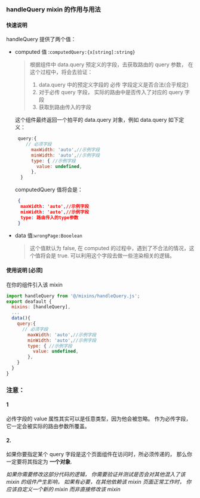### handleQuery mixin 的作用与用法

#### 快速说明

handleQuery 提供了两个值：

- computed 值 :`computedQuery:{x[string]:string}`

  > 根据组件中 data.query 预定义的字段，去获取路由的 query 参数， 在这个过程中，将会去验证：
  >
  > 1. data.query 中的预定义字段的 必传 字段定义是否合法(合乎规定)
  > 2. 对于必传 query 字段， 实际的路由中是否传入了对应的 query 字段
  > 3. 获取到路由传入的字段

  这个组件最终返回一个拍平的 data.query 对象，例如 data.query 如下定义：

  ```js
   query:{
      // 必须字段
        maxWidth: 'auto',//示例字段
        minWidth: 'auto',//示例字段
        type: { //示例字段
          value: undefined,
        },
    }
  ```

  computedQuery 值将会是：

  ```json
   {
    maxWidth: 'auto',//示例字段
    minWidth: 'auto',//示例字段
    type: 路由传入的type参数
   }
  ```

- data 值:`wrongPage:Booelean`
  > 这个值默认为 false, 在 computed 的过程中，遇到了不合法的情况，这个值将会是 true. 可以利用这个字段去做一些渲染相关的逻辑。

#### 使用说明 [必须]

在你的组件引入该 mixin

```js
import handleQuery from '@/mixins/handleQuery.js';
export deafault {
  mixins: [handleQuery],
  ...
  data(){
    query:{
      // 必须字段
        maxWidth: 'auto',//示例字段
        minWidth: 'auto',//示例字段
        type: { //示例字段
          value: undefined,
        },
    }
  }
}

```

### 注意：

#### 1

必传字段的 value 属性其实可以是任意类型，因为他会被忽略。
作为必传字段，它一定会被实际的路由参数所覆盖。

#### 2.

如果你要指定某个 query 字段是这个页面组件在访问时，所必须传递的， 那么你一定要将其指定为 **一个对象**.

_如果你需要修改这部分代码的逻辑， 你需要验证并测试是否会对其他混入了该 mixin 的组件产生影响， 如果有必要，在其他依赖该 mixin 页面正常工作时， 你应该自定义一个新的 mixin 而非直接修改该 mixin_

